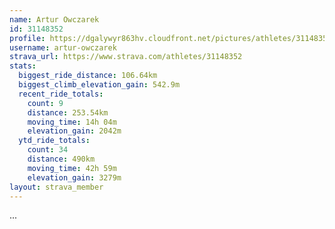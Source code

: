 ```yaml
---
name: Artur Owczarek
id: 31148352
profile: https://dgalywyr863hv.cloudfront.net/pictures/athletes/31148352/15906846/1/large.jpg
username: artur-owczarek
strava_url: https://www.strava.com/athletes/31148352
stats:
  biggest_ride_distance: 106.64km
  biggest_climb_elevation_gain: 542.9m
  recent_ride_totals:
    count: 9
    distance: 253.54km
    moving_time: 14h 04m
    elevation_gain: 2042m
  ytd_ride_totals:
    count: 34
    distance: 490km
    moving_time: 42h 59m
    elevation_gain: 3279m
layout: strava_member
--- 
```

...
